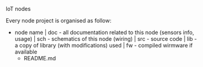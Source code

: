 IoT nodes


Every node project is organised as follow: 
 - node name
   | doc - all documentation related to this node (sensors info, usage)
   | sch - schematics of this node (wiring)
   | src - source code 
   | lib - a copy of library (with modifications) used 
   | fw - compiled wirmware if available
   - README.md
